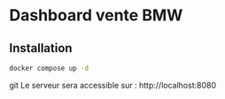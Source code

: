 # Dashboard vente BMW

## Installation
```bash
docker compose up -d
```
git 
Le serveur sera accessible sur : http://localhost:8080